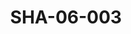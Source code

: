 ---
pid: SHA-06-003
title: SHA-06-003
language: ar
original_label: 
rights: شرحبيل احمد
location_of_original: شرحبيل احمد
photographer_or_studio: 
scanned_from: photograph 9.5 by 14.3
_date: late 1970s
location: الخرطوم، دار الرياضة
description: شهاب شرحبيل وطلاب المدرسة
additional_notes: 
permission_display: 'yes'
on_server: 'no'
on_website: 'no'
permalink: /photopages/ar/SHA-06-003
layout: photo-page
---